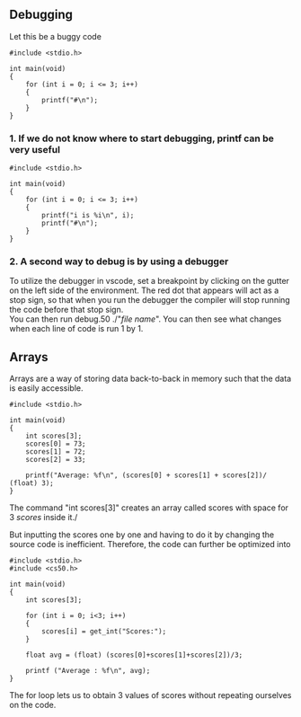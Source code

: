 ## Debugging
Let this be a buggy code 
```
#include <stdio.h>

int main(void)
{
    for (int i = 0; i <= 3; i++)
    {
        printf("#\n");
    }
}
```
### 1. If we do not know where to start debugging, printf can be very useful
```
#include <stdio.h>

int main(void)
{
    for (int i = 0; i <= 3; i++)
    {
        printf("i is %i\n", i);
        printf("#\n");
    }
}
```
### 2. A second way to debug is by using a debugger
To utilize the debugger in vscode, set a breakpoint by clicking on the gutter on the left side of the environment. The red dot that appears will act as a stop sign, so that when you run the debugger the compiler will stop running the code before that stop sign.\
You can then run debug.50 ./"*file name*". You can then see what changes when each line of code is run 1 by 1.

## Arrays
Arrays are a way of storing data back-to-back in memory such that the data is easily accessible.
```
#include <stdio.h>

int main(void)
{
    int scores[3];
    scores[0] = 73;
    scores[1] = 72;
    scores[2] = 33;

    printf("Average: %f\n", (scores[0] + scores[1] + scores[2])/ (float) 3);
}
```
The command "int scores[3]" creates an array called scores with space for 3 *scores* inside it./

But inputting the scores one by one and having to do it by changing the source code is inefficient. Therefore, the code can further be optimized into
```
#include <stdio.h>
#include <cs50.h>

int main(void)
{
    int scores[3];

    for (int i = 0; i<3; i++)
    {
        scores[i] = get_int("Scores:");
    }

    float avg = (float) (scores[0]+scores[1]+scores[2])/3;

    printf ("Average : %f\n", avg);
}
```
The for loop lets us to obtain 3 values of scores without repeating ourselves on the code.
